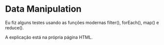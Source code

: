 # Data Manipulation

Eu fiz alguns testes usando as funções modernas filter(), forEach(), map() e reduce().

A explicação está na própria página HTML.